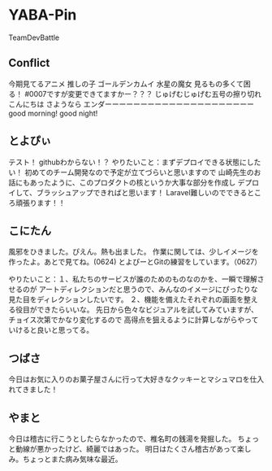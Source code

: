 # YABA-Pin
TeamDevBattle


## Conflict
今期見てるアニメ
推しの子
ゴールデンカムイ
水星の魔女
見るもの多くて困る！
#0007ですが変更できてますかー？？？
じゅげむじゅげむ五号の擦り切れ
こんにちは
さようなら
エンダーーーーーーーーーーーーーーーーーーーーー
good morning!
good night!

## とよぴぃ
テスト！
githubわからない！？
やりたいこと：まずデプロイできる状態にしたい！
初めてのチーム開発なので予定が立てづらいと思いますので
山崎先生のお話にもあったように、このプロダクトの核というか大事な部分を作成し
デプロイして、ブラッシュアップできればと思います！
Laravel難しいのでできるところ頑張ります！！

## こにたん
風邪をひきました。ぴえん。熱も出ました。
作業に関しては、少しイメージを作ったよ。あとで見てね。(0624)
とよぴーとGitの練習をしています。（0627）

やりたいこと：１、私たちのサービスが誰のためのものなのかを、一瞬で理解させるのが
アートディレクションだと思うので、みんなのイメージにぴったりな見た目をディレクションしたいです。
２、機能を備えたそれぞれの画面を整える役目ができたらいいな。
先日から色々なビジュアルを試してみていますが、チョイス次第でかなり変化するので
高得点を狙えるように計算しながらやっていけると良いと思ってる。

## つばさ
今日はお気に入りのお菓子屋さんに行って大好きなクッキーとマシュマロを仕入れてきました！

## やまと
今日は稽古に行こうとしたらなかったので、椎名町の銭湯を発掘した。
ちょっと動線が悪かったけど、綺麗ではあった。
明日はたくさん稽古があって楽しみ。ちょっとまた病み気味な最近。
